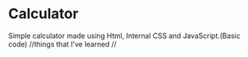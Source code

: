 # Calculator
Simple calculator made using Html, Internal CSS and JavaScript.(Basic code) //things that I've learned //
